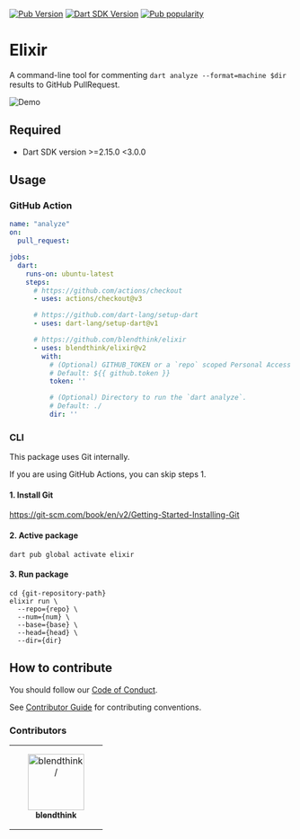 [![Pub Version](https://badgen.net/pub/v/elixir)](https://pub.dev/packages/elixir/)
[![Dart SDK Version](https://badgen.net/pub/sdk-version/elixir)](https://pub.dev/packages/elixir/)
[![Pub popularity](https://badgen.net/pub/popularity/elixir)](https://pub.dev/packages/elixir/score)

# Elixir

A command-line tool for commenting `dart analyze --format=machine $dir` results to GitHub PullRequest.

![Demo](docs/assets/demo.png)

## Required

- Dart SDK version >=2.15.0 <3.0.0

## Usage

### GitHub Action

```yaml
name: "analyze"
on:
  pull_request:

jobs:
  dart:
    runs-on: ubuntu-latest
    steps:
      # https://github.com/actions/checkout
      - uses: actions/checkout@v3

      # https://github.com/dart-lang/setup-dart
      - uses: dart-lang/setup-dart@v1

      # https://github.com/blendthink/elixir
      - uses: blendthink/elixir@v2
        with:
          # (Optional) GITHUB_TOKEN or a `repo` scoped Personal Access Token (PAT).
          # Default: ${{ github.token }}
          token: ''

          # (Optional) Directory to run the `dart analyze`.
          # Default: ./
          dir: ''
```

### CLI

This package uses Git internally.

If you are using GitHub Actions, you can skip steps 1.

#### 1. Install Git

https://git-scm.com/book/en/v2/Getting-Started-Installing-Git

#### 2. Active package

```shell
dart pub global activate elixir
```

#### 3. Run package

```shell
cd {git-repository-path}
elixir run \
  --repo={repo} \
  --num={num} \
  --base={base} \
  --head={head} \
  --dir={dir}
```

## How to contribute

You should follow our [Code of Conduct].

See [Contributor Guide] for contributing conventions.

### Contributors

<table>
<tr>
    <td align="center" style="word-wrap: break-word; width: 150.0; height: 150.0">
        <a href=https://github.com/blendthink>
            <img src=https://avatars.githubusercontent.com/u/32213113?v=4 width="100;"  alt=blendthink/>
            <br />
            <sub style="font-size:14px"><b>blendthink</b></sub>
        </a>
    </td>
</tr>
</table>

<!-- Links -->

[Code of Conduct]: docs/CODE_OF_CONDUCT
[Contributor Guide]: docs/contributing/CONTRIBUTING.md

